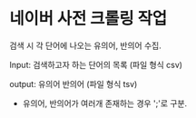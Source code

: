# 네이버 사전 크롤링 작업
검색 시 각 단어에 나오는 유의어, 반의어 수집. 


Input: 검색하고자 하는 단어의 목록 (파일 형식 csv)

output: 유의어 반의어 (파일 형식 tsv)
* 유의어, 반의어가 여러개 존재하는 경우 ';'로 구분. 
